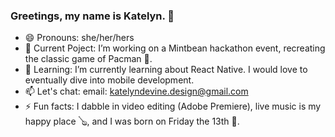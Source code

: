 ### Greetings, my name is Katelyn. 👋

<!--
**katelyndevine/katelyndevine** is a ✨ _special_ ✨ repository because its `README.md` (this file) appears on your GitHub profile.
-->
- 😄 Pronouns: she/her/hers
- 🔭 Current Poject: I’m working on a Mintbean hackathon event, recreating the classic game of Pacman 👾.
- 🌱 Learning: I’m currently learning about React Native. I would love to eventually dive into mobile development. 
- 📫 Let's chat: email: katelyndevine.design@gmail.com
- ⚡ Fun facts: I dabble in video editing (Adobe Premiere), live music is my happy place 🪕, and I was born on Friday the 13th 👻. 

